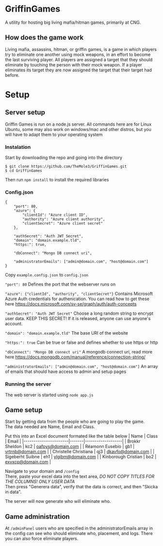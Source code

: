 # GriffinGames
A utility for hosting big living mafia/hitman games, primarily at CNG.

## How does the game work
Living mafia, assassins, hitman, or griffin games, is a game in which players try to eliminate one another using mock weapons, in an effort to become the last surviving player.
All players are assigned a target that they should eliminate by touching the person with their mock weapon.
If a player eliminates its target they are now assigned the target that their target had before.

# Setup
## Server setup
Griffin Games is run on a node.js server.
All commands here are for Linux Ubuntu, some may also work on windows/mac and other distros, but you will have to adapt them to your operating system

### Instalation
Start by downloading the repo and going into the directory
```
$ git clone https://github.com/TheMole3/GriffinGames.git
$ cd GriffinGames
```

Then run `npm install` to install the required libraries

### Config.json
```
{
    "port": 80,
    "azure": {
        "clientId": "Azure client ID",
        "authority": "Azure client authority",
        "clientSecret": "Azure client secret"
    },

    "authSecret": "Auth JWT Secret",
    "domain": "domain.example.tld",
    "https:": true,

    "dbConnect": "Mongo DB connect uri",

    "administratorEmails": ["admin@domain.com", "host@domain.com"]
}
```
Copy `example.config.json` to `config.json`

`"port": 80`                                            Defines the port that the webserver runs on

`"azure": {"clientId", "authority", "clientSecret"}`    Contains Microsoft Azure Auth credentials for authenication. You can read how to get these here https://docs.microsoft.com/sv-se/graph/auth/auth-concepts

`"authSecret": "Auth JWT Secret"`                       Choose a long random string to encrypt user data. KEEP THIS SECRET! If it is released, anyone can use anyone's account.

`"domain": "domain.example.tld"`                        The base URI of the website

`"https:": true`                                        Can be true or false and defines whether to use https or http

`"dbConnect": "Mongo DB connect uri"`                   A mongodb connect uri, read more here https://docs.mongodb.com/manual/reference/connection-string/

`"administratorEmails": ["admin@domain.com", "host@domain.com"]` An array of emails that should have access to admin and setup pages

### Running the server
The web server is started using `node app.js`


## Game setup
Start by getting data from the people who are going to play the game.
<br> The data needed are Name, Email and Class.

Put this into an Excel document formated like the table below
| Name                  | Class | Email             |
|-----------------------|-------|-------------------|
| Brokkr Sheldon        | kc2   | oafpys@domain.com |
| Réamonn Eusebio       | gb1   | vrtrnb@domain.com |
| Christelle Christiana | qj3   | dkavfo@domain.com |
| Sigeberht Suibne      | eh1   | ylgibm@domain.com |
| Kinborough Cristian   | bo2   | exvxcp@domain.com |

Navigate to your domain and `/config`<br>
There, paste your excel data into the text area, *DO NOT COPY TITLES FOR THE COLUMNS! ONLY USER DATA*<br>
Then press "Generera data", verify that the data is correct, and then "Skicka in data".

The server will now generate who will eliminate who.

## Game administration
At `/adminPanel` users who are specified in the administratorEmails array in the config can see who should eliminate who, placement, and logs.
There you can also force eliminate players.
